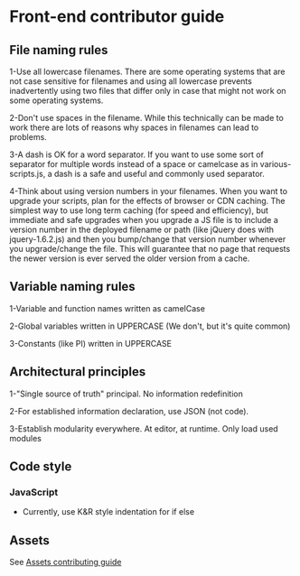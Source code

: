 # Front-end contributor guide

## File naming rules

1-Use all lowercase filenames. There are some operating systems that are not case sensitive for filenames and using all lowercase prevents inadvertently using two files that differ only in case that might not work on some operating systems.

2-Don't use spaces in the filename. While this technically can be made to work there are lots of reasons why spaces in filenames can lead to problems.

3-A dash is OK for a word separator. If you want to use some sort of separator for multiple words instead of a space or camelcase as in various-scripts.js, a dash is a safe and useful and commonly used separator.

4-Think about using version numbers in your filenames. When you want to upgrade your scripts, plan for the effects of browser or CDN caching. The simplest way to use long term caching (for speed and efficiency), but immediate and safe upgrades when you upgrade a JS file is to include a version number in the deployed filename or path (like jQuery does with jquery-1.6.2.js) and then you bump/change that version number whenever you upgrade/change the file. This will guarantee that no page that requests the newer version is ever served the older version from a cache.

## Variable naming rules

1-Variable and function names written as camelCase

2-Global variables written in UPPERCASE (We don't, but it's quite common)

3-Constants (like PI) written in UPPERCASE

## Architectural principles

1-"Single source of truth" principal. No information redefinition

2-For established information declaration, use JSON (not code).

3-Establish modularity everywhere. At editor, at runtime. Only load used modules

## Code style

### JavaScript

- Currently, use K&R style indentation for if else

## Assets

See [Assets contributing guide](./source/assets/readme.md)